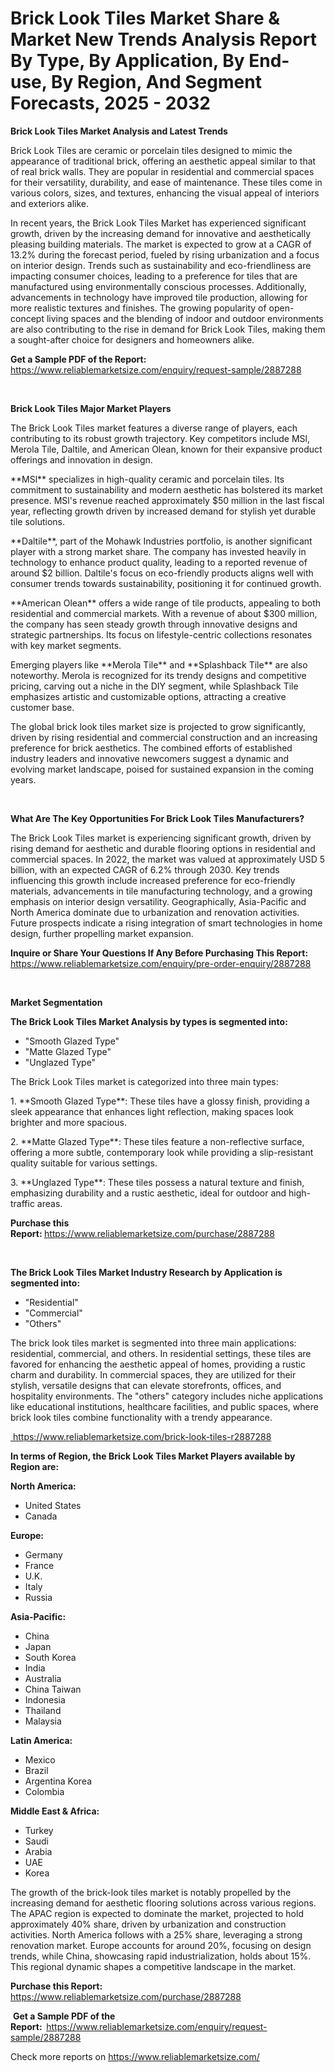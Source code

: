 <p><h1>Brick Look Tiles Market Share & Market New Trends Analysis Report By Type, By Application, By End-use, By Region, And Segment Forecasts, 2025 - 2032</h1></p><p><strong>Brick Look Tiles Market Analysis and Latest Trends</strong></p>
<p><p>Brick Look Tiles are ceramic or porcelain tiles designed to mimic the appearance of traditional brick, offering an aesthetic appeal similar to that of real brick walls. They are popular in residential and commercial spaces for their versatility, durability, and ease of maintenance. These tiles come in various colors, sizes, and textures, enhancing the visual appeal of interiors and exteriors alike.</p><p>In recent years, the Brick Look Tiles Market has experienced significant growth, driven by the increasing demand for innovative and aesthetically pleasing building materials. The market is expected to grow at a CAGR of 13.2% during the forecast period, fueled by rising urbanization and a focus on interior design. Trends such as sustainability and eco-friendliness are impacting consumer choices, leading to a preference for tiles that are manufactured using environmentally conscious processes. Additionally, advancements in technology have improved tile production, allowing for more realistic textures and finishes. The growing popularity of open-concept living spaces and the blending of indoor and outdoor environments are also contributing to the rise in demand for Brick Look Tiles, making them a sought-after choice for designers and homeowners alike.</p></p>
<p><strong>Get a Sample PDF of the Report:&nbsp;</strong> <a href="https://www.reliablemarketsize.com/enquiry/request-sample/2887288?utm_campaign=3175&utm_medium=2&utm_source=Github&utm_content=ia&utm_term=14032025&utm_id=brick-look-tiles">https://www.reliablemarketsize.com/enquiry/request-sample/2887288</a></p>
<p>&nbsp;</p>
<p><strong>Brick Look Tiles Major Market Players</strong></p>
<p><p>The Brick Look Tiles market features a diverse range of players, each contributing to its robust growth trajectory. Key competitors include MSl, Merola Tile, Daltile, and American Olean, known for their expansive product offerings and innovation in design.</p><p>**MSl** specializes in high-quality ceramic and porcelain tiles. Its commitment to sustainability and modern aesthetic has bolstered its market presence. MSl's revenue reached approximately $50 million in the last fiscal year, reflecting growth driven by increased demand for stylish yet durable tile solutions.</p><p>**Daltile**, part of the Mohawk Industries portfolio, is another significant player with a strong market share. The company has invested heavily in technology to enhance product quality, leading to a reported revenue of around $2 billion. Daltile's focus on eco-friendly products aligns well with consumer trends towards sustainability, positioning it for continued growth.</p><p>**American Olean** offers a wide range of tile products, appealing to both residential and commercial markets. With a revenue of about $300 million, the company has seen steady growth through innovative designs and strategic partnerships. Its focus on lifestyle-centric collections resonates with key market segments.</p><p>Emerging players like **Merola Tile** and **Splashback Tile** are also noteworthy. Merola is recognized for its trendy designs and competitive pricing, carving out a niche in the DIY segment, while Splashback Tile emphasizes artistic and customizable options, attracting a creative customer base.</p><p>The global brick look tiles market size is projected to grow significantly, driven by rising residential and commercial construction and an increasing preference for brick aesthetics. The combined efforts of established industry leaders and innovative newcomers suggest a dynamic and evolving market landscape, poised for sustained expansion in the coming years.</p></p>
<p>&nbsp;</p>
<p><strong>What Are The Key Opportunities For Brick Look Tiles Manufacturers?</strong></p>
<p><p>The Brick Look Tiles market is experiencing significant growth, driven by rising demand for aesthetic and durable flooring options in residential and commercial spaces. In 2022, the market was valued at approximately USD 5 billion, with an expected CAGR of 6.2% through 2030. Key trends influencing this growth include increased preference for eco-friendly materials, advancements in tile manufacturing technology, and a growing emphasis on interior design versatility. Geographically, Asia-Pacific and North America dominate due to urbanization and renovation activities. Future prospects indicate a rising integration of smart technologies in home design, further propelling market expansion.</p></p>
<p><strong>Inquire or Share Your Questions If Any Before Purchasing This Report:</strong> <a href="https://www.reliablemarketsize.com/enquiry/pre-order-enquiry/2887288?utm_campaign=3175&utm_medium=2&utm_source=Github&utm_content=ia&utm_term=14032025&utm_id=brick-look-tiles">https://www.reliablemarketsize.com/enquiry/pre-order-enquiry/2887288</a></p>
<p>&nbsp;</p>
<p><strong>Market Segmentation</strong></p>
<p><strong>The Brick Look Tiles Market Analysis by types is segmented into:</strong></p>
<p><ul><li>"Smooth Glazed Type"</li><li>"Matte Glazed Type"</li><li>"Unglazed Type"</li></ul></p>
<p><p>The Brick Look Tiles market is categorized into three main types: </p><p>1. **Smooth Glazed Type**: These tiles have a glossy finish, providing a sleek appearance that enhances light reflection, making spaces look brighter and more spacious.</p><p>2. **Matte Glazed Type**: These tiles feature a non-reflective surface, offering a more subtle, contemporary look while providing a slip-resistant quality suitable for various settings.</p><p>3. **Unglazed Type**: These tiles possess a natural texture and finish, emphasizing durability and a rustic aesthetic, ideal for outdoor and high-traffic areas.</p></p>
<p><strong>Purchase this Report:&nbsp;</strong><a href="https://www.reliablemarketsize.com/purchase/2887288?utm_campaign=3175&utm_medium=2&utm_source=Github&utm_content=ia&utm_term=14032025&utm_id=brick-look-tiles">https://www.reliablemarketsize.com/purchase/2887288</a></p>
<p>&nbsp;</p>
<p><strong>The Brick Look Tiles Market Industry Research by Application is segmented into:</strong></p>
<p><ul><li>"Residential"</li><li>"Commercial"</li><li>"Others"</li></ul></p>
<p><p>The brick look tiles market is segmented into three main applications: residential, commercial, and others. In residential settings, these tiles are favored for enhancing the aesthetic appeal of homes, providing a rustic charm and durability. In commercial spaces, they are utilized for their stylish, versatile designs that can elevate storefronts, offices, and hospitality environments. The "others" category includes niche applications like educational institutions, healthcare facilities, and public spaces, where brick look tiles combine functionality with a trendy appearance.</p></p>
<p><a href="https://www.reliablemarketsize.com/brick-look-tiles-r2887288?utm_campaign=3175&utm_medium=2&utm_source=Github&utm_content=ia&utm_term=14032025&utm_id=brick-look-tiles">&nbsp;https://www.reliablemarketsize.com/brick-look-tiles-r2887288</a></p>
<p><strong>In terms of Region, the Brick Look Tiles Market Players available by Region are:</strong></p>
<p>
    <p> <strong> North America: </strong>
        <ul>
            <li>United States</li>
            <li>Canada</li>
        </ul>
        </p> 
    <p> <strong> Europe: </strong>
        <ul>
            <li>Germany</li>
            <li>France</li>
            <li>U.K.</li>
            <li>Italy</li>
            <li>Russia</li>
        </ul>
        </p> 
    <p> <strong> Asia-Pacific: </strong>
        <ul>
            <li>China</li>
            <li>Japan</li>
            <li>South Korea</li>
            <li>India</li>
            <li>Australia</li>
            <li>China Taiwan</li>
            <li>Indonesia</li>
            <li>Thailand</li>
            <li>Malaysia</li>
        </ul>
        </p> 
    <p> <strong> Latin America: </strong>
        <ul>
            <li>Mexico</li>
            <li>Brazil</li>
            <li>Argentina Korea</li>
            <li>Colombia</li>
        </ul>
        </p> 
    <p> <strong> Middle East & Africa: </strong>
        <ul>
            <li>Turkey</li>
            <li>Saudi</li>
            <li>Arabia</li>
            <li>UAE</li>
            <li>Korea</li>
        </ul>
    </p>
    </p>
<p><p>The growth of the brick-look tiles market is notably propelled by the increasing demand for aesthetic flooring solutions across various regions. The APAC region is expected to dominate the market, projected to hold approximately 40% share, driven by urbanization and construction activities. North America follows with a 25% share, leveraging a strong renovation market. Europe accounts for around 20%, focusing on design trends, while China, showcasing rapid industrialization, holds about 15%. This regional dynamic shapes a competitive landscape in the market.</p></p>
<p><strong>Purchase this Report: </strong><a href="https://www.reliablemarketsize.com/purchase/2887288?utm_campaign=3175&utm_medium=2&utm_source=Github&utm_content=ia&utm_term=14032025&utm_id=brick-look-tiles">https://www.reliablemarketsize.com/purchase/2887288</a></p>
<p>&nbsp;<strong>Get a Sample PDF of the Report:&nbsp;&nbsp;</strong><a href="https://www.reliablemarketsize.com/enquiry/request-sample/2887288?utm_campaign=3175&utm_medium=2&utm_source=Github&utm_content=ia&utm_term=14032025&utm_id=brick-look-tiles">https://www.reliablemarketsize.com/enquiry/request-sample/2887288</a></p>
<p><strong></strong></p>
<p>Check more reports on <a href="https://www.reliablemarketsize.com/?utm_campaign=3175&utm_medium=2&utm_source=Github&utm_content=ia&utm_term=14032025&utm_id=brick-look-tiles">https://www.reliablemarketsize.com/</a></p>